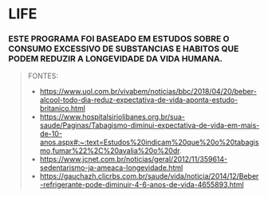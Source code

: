 # LIFE

### ESTE PROGRAMA FOI BASEADO EM ESTUDOS SOBRE O CONSUMO EXCESSIVO DE SUBSTANCIAS E HABITOS QUE PODEM REDUZIR A LONGEVIDADE DA VIDA HUMANA.

>FONTES:
> + https://www.uol.com.br/vivabem/noticias/bbc/2018/04/20/beber-alcool-todo-dia-reduz-expectativa-de-vida-aponta-estudo-britanico.html
> + https://www.hospitalsiriolibanes.org.br/sua-saude/Paginas/Tabagismo-diminui-expectativa-de-vida-em-mais-de-10-anos.aspx#:~:text=Estudos%20indicam%20que%20o%20tabagismo,fumar%22%2C%20avalia%20o%20dr.
> + https://www.jcnet.com.br/noticias/geral/2012/11/359614-sedentarismo-ja-ameaca-longevidade.html
> + https://gauchazh.clicrbs.com.br/saude/vida/noticia/2014/12/Beber-refrigerante-pode-diminuir-4-6-anos-de-vida-4655893.html
